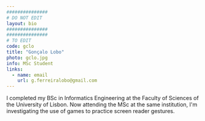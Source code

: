 ```yaml
---
###############
# DO NOT EDIT
layout: bio
###############
###############
# TO EDIT
code: gclo
title: "Gonçalo Lobo"
photo: gclo.jpg
info: MSc Student
links:
  - name: email
    url: g.ferreiralobo@gmail.com
---
```


I completed my BSc in Informatics Engineering at the Faculty of Sciences of the University of Lisbon. Now attending the MSc at the same institution, I'm investigating the use of games to practice screen reader gestures.
